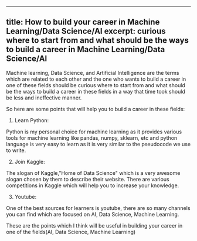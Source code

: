 
---
title: How to build your career in Machine Learning/Data Science/AI
excerpt:  curious where to start from and what should be the ways to build a career in Machine Learning/Data Science/AI
---

Machine learning, Data Science, and Artificial Intelligence are the terms which are related to each other and the one who wants to build a career in one of these fields should be curious where to start from and what should be the ways to build a career in these fields in a way that time took should be less and ineffective manner.

So here are some points that will help you to build a career in these fields:

1) Learn Python:

Python is my personal choice for machine learning as it provides various tools for machine learning like pandas, numpy, sklearn, etc
and python language is very easy to learn as it is very similar to the pseudocode we use to write.

2) Join Kaggle:
 
The slogan of Kaggle,"Home of Data Science" which is a very awesome slogan chosen by them to describe their website. There are various competitions in Kaggle which will help you to increase your knowledge.

3) Youtube:

One of the best sources for learners is youtube, there are so many channels you can find which are focused on AI, Data Science, Machine Learning.

These are the points which I think will be useful in building your career in one of the fields(AI, Data Science, Machine Learning)

